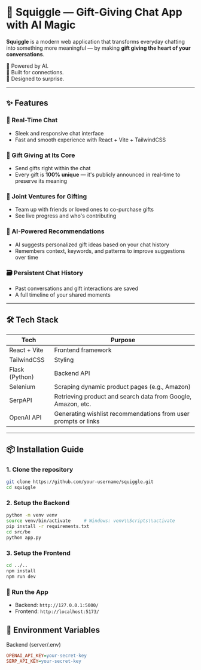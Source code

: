 # 🎁 Squiggle — Gift-Giving Chat App with AI Magic

**Squiggle** is a modern web application that transforms everyday chatting into something more meaningful — by making **gift giving the heart of your conversations**.

🧠 Powered by AI.  
💬 Built for connections.  
🎁 Designed to surprise.

---

## ✨ Features

### 💬 Real-Time Chat
- Sleek and responsive chat interface
- Fast and smooth experience with React + Vite + TailwindCSS

### 🎁 Gift Giving at Its Core
- Send gifts right within the chat
- Every gift is **100% unique** — it's publicly announced in real-time to preserve its meaning

### 🤝 Joint Ventures for Gifting
- Team up with friends or loved ones to co-purchase gifts
- See live progress and who's contributing

### 🤖 AI-Powered Recommendations
- AI suggests personalized gift ideas based on your chat history
- Remembers context, keywords, and patterns to improve suggestions over time

### 🗃️ Persistent Chat History
- Past conversations and gift interactions are saved
- A full timeline of your shared moments

---

## 🛠 Tech Stack

| Tech             | Purpose                                                         |
|------------------|-----------------------------------------------------------------|
| React + Vite     | Frontend framework                                              |
| TailwindCSS      | Styling                                                         |
| Flask (Python)   | Backend API                                                     |
| Selenium         | Scraping dynamic product pages (e.g., Amazon)                   |
| SerpAPI          | Retrieving product and search data from Google, Amazon, etc.    |
| OpenAI API       | Generating wishlist recommendations from user prompts or links  |

---

## 📦 Installation Guide

### 1. Clone the repository
```bash
git clone https://github.com/your-username/squiggle.git
cd squiggle
```

### 2. Setup the Backend
```bash
python -m venv venv
source venv/bin/activate     # Windows: venv\\Scripts\\activate
pip install -r requirements.txt
cd src/be
python app.py
```

### 3. Setup the Frontend
```bash
cd ../..
npm install
npm run dev
```

### 🚀 Run the App
- Backend: `http://127.0.0.1:5000/`
- Frontend: `http://localhost:5173/`

## 🔧 Environment Variables
Backend (server/.env)
```ini
OPENAI_API_KEY=your-secret-key
SERP_API_KEY=your-secret-key
```
